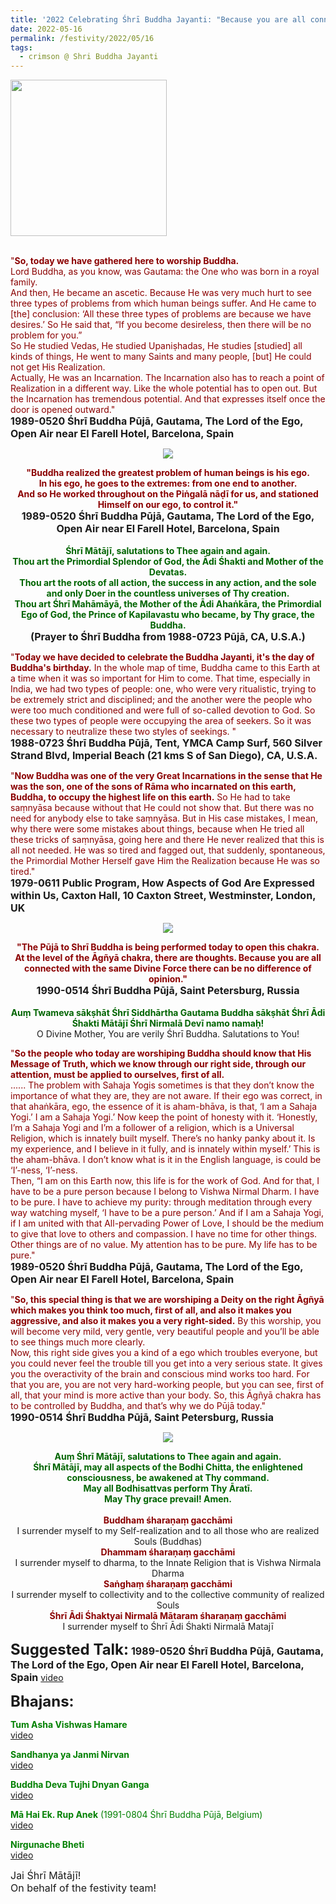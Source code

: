 ```yaml
---
title: '2022 Celebrating Śhrī Buddha Jayanti: "Because you are all connected with the same Divine Force there can be no difference of opinion" '
date: 2022-05-16
permalink: /festivity/2022/05/16
tags:
  - crimson @ Shri Buddha Jayanti
---
```


<div style="text-align: left"><img src="/images/image1.png" width="250" /></div><br>

<p>
<font color="DarkRed">"<b>So, today we have gathered here to worship Buddha.</b><br>
Lord Buddha, as you know, was Gautama: the One who was born in a royal family.<br>
And then, He became an ascetic. Because He was very much hurt to see three types of problems from which human beings suffer. And He came to [the] conclusion: ‘All these three types of problems are because we have desires.’ So He said that, “If you become desireless, then there will be no problem for you.”<br>
So He studied Vedas, He studied Upaniṣhadas, He studies [studied] all kinds of things, He went to many Saints and many people, [but] He could not get His Realization.<br>
Actually, He was an Incarnation.
The Incarnation also has to reach a point of Realization in a different way. Like the whole potential has to open out. But the Incarnation has tremendous potential. And that expresses itself once the door is opened outward."</font><br>
<font size="+0"><b>1989-0520 Śhrī Buddha Pūjā, Gautama, The Lord of the Ego, Open Air near El Farell Hotel, Barcelona, Spain</b></font>
</p>

<div style="text-align: center"><img src="/images/image976.png" /></div>

<p style="text-align:center;">
<font color="DarkRed"><b>"Buddha realized the greatest problem of human beings is his ego.<br>
In his ego, he goes to the extremes: from one end to another.<br>
And so He worked throughout on the Piṅgalā nāḍī for us, and stationed Himself on our ego, to control it."</b></font><br>
<font size="+0"><b>1989-0520 Śhrī Buddha Pūjā, Gautama, The Lord of the Ego, Open Air near El Farell Hotel, Barcelona, Spain</b></font><br>
<br>
<font color="DarkGreen"><b>Śhrī Mātājī, salutations to Thee again and again.<br>
Thou art the Primordial Splendor of God, the Ādi Śhakti and Mother of the Devatas.<br>
Thou art the roots of all action, the success in any action, and the sole and only Doer in the countless universes of Thy creation.<br>
Thou art Śhrī Mahāmāyā, the Mother of the Ādi Ahaṅkāra, the Primordial Ego of God, the Prince of Kapilavastu who became, by Thy grace, the Buddha.</b></font><br>
<font size="+0"><b>(Prayer to Śhrī Buddha from 1988-0723 Pūjā, CA, U.S.A.)</b></font>
</p>

<p>
<font color="DarkRed">"<b>Today we have decided to celebrate the Buddha Jayanti, it's the day of Buddha's birthday.</b> In the whole map of time, Buddha came to this Earth at a time when it was so important for Him to come. That time, especially in India, we had two types of people: one, who were very ritualistic, trying to be extremely strict and disciplined; and the another were the people who were too much conditioned and were full of so-called devotion to God. So these two types of people were occupying the area of seekers. So it was necessary to neutralize these two styles of seekings. "</font><br>
<font size="+0"><b>1988-0723 Śhrī Buddha Pūjā, Tent, YMCA Camp Surf, 560 Silver Strand Blvd, Imperial Beach (21 kms S of San Diego), CA, U.S.A.</b></font>
</p>

<p>
<font color="DarkRed">"<b>Now Buddha was one of the very Great Incarnations in the sense that He was the son, one of the sons of Rāma who incarnated on this earth, Buddha, to occupy the highest life on this earth.</b> So He had to take saṃnyāsa because without that He could not show that. But there was no need for anybody else to take saṃnyāsa. But in His case mistakes, I mean, why there were some mistakes about things, because when He tried all these tricks of saṃnyāsa, going here and there He never realized that this is all not needed. He was so tired and fagged out, that suddenly, spontaneous, the Primordial Mother Herself gave Him the Realization because He was so tired."</font><br>
<font size="+0"><b>1979-0611 Public Program, How Aspects of God Are Expressed within Us, Caxton Hall, 10 Caxton Street, Westminster, London, UK</b></font>
</p>

<div style="text-align: center"><img src="/images/image977.png" /></div>

<p style="text-align:center;">
<font color="DarkRed"><b>"The Pūjā to Shrī Buddha is being performed today to open this chakra.<br>
At the level of the Āgñyā chakra, there are thoughts. Because you are all connected with the same Divine Force there can be no difference of opinion."</b></font><br>
<font size="+0"><b>1990-0514 Śhrī Buddha Pūjā, Saint Petersburg, Russia</b></font><br>
<br>
<font color="DarkGreen"><b>Auṃ Twameva sākṣhāt Śhrī Siddhārtha Gautama Buddha sākṣhāt Śhrī Ādi Śhakti Mātājī Śhrī Nirmalā Devī namo namaḥ!</b></font><br>
O Divine Mother, You are verily Śhrī Buddha. Salutations to You!
</p>

<p>
<font color="DarkRed">"<b>So the people who today are worshiping Buddha should know that His Message of Truth, which we know through our right side, through our attention, must be applied to ourselves, first of all.</b><br>
...... The problem with Sahaja Yogis sometimes is that they don’t know the importance of what they are, they are not aware. If their ego was correct, in that ahaṅkāra, ego, the essence of it is aham-bhāva, is that, ‘I am a Sahaja Yogi.’ I am a Sahaja Yogi.’ Now keep the point of honesty with it. ‘Honestly, I’m a Sahaja Yogi and I’m a follower of a religion, which is a Universal Religion, which is innately built myself. There’s no hanky panky about it. Is my experience, and I believe in it fully, and is innately within myself.’ This is the aham-bhāva. I don’t know what is it in the English language, is could be ‘I’-ness, ‘I’-ness.<br>
Then, “I am on this Earth now, this life is for the work of God. And for that, I have to be a pure person because I belong to Vishwa Nirmal Dharm. I have to be pure. I have to achieve my purity: through meditation through every way watching myself, ‘I have to be a pure person.’ And if I am a Sahaja Yogi, if I am united with that All-pervading Power of Love, I should be the medium to give that love to others and compassion. I have no time for other things. Other things are of no value. My attention has to be pure. My life has to be pure."</font><br>
<font size="+0"><b>1989-0520 Śhrī Buddha Pūjā, Gautama, The Lord of the Ego, Open Air near El Farell Hotel, Barcelona, Spain</b></font>
</p>

<p>
<font color="DarkRed">"<b>So, this special thing is that we are worshiping a Deity on the right Āgñyā which makes you think too much, first of all, and also it makes you aggressive, and also it makes you a very right-sided.</b> By this worship, you will become very mild, very gentle, very beautiful people and you’ll be able to see things much more clearly.<br>
Now, this right side gives you a kind of a ego which troubles everyone, but you could never feel the trouble till you get into a very serious state. It gives you the overactivity of the brain and conscious mind works too hard. For that you are, you are not very hard-working people, but you can see, first of all, that your mind is more active than your body. So, this Āgñyā chakra has to be controlled by Buddha, and that’s why we do Pūjā today."</font><br>
<font size="+0"><b>1990-0514 Śhrī Buddha Pūjā, Saint Petersburg, Russia</b></font>
</p>

<div style="text-align: center"><img src="/images/image978.png" /></div>

<p style="text-align:center;">
<font color="DarkGreen"><b>Auṃ Śhrī Mātājī, salutations to Thee again and again.<br>
Śhrī Mātājī, may all aspects of the Bodhi Chitta, the enlightened consciousness, be awakened at Thy command.<br>
May all Bodhisattvas perform Thy Āratī.<br>
May Thy grace prevail! Amen.</b></font><br>
<br>
<font color="DarkRed"><b>Buddham śharaṇaṃ gacchāmi</b></font><br>
I surrender myself to my Self-realization and to all those who are realized Souls (Buddhas)<br>
<font color="DarkRed"><b>Dhammam śharaṇaṃ gacchāmi</b></font><br>
I surrender myself to dharma, to the Innate Religion that is Vishwa Nirmala Dharma <br>
<font color="DarkRed"><b>Saṅghaṃ śharaṇaṃ gacchāmi</b></font><br>
I surrender myself to collectivity and to the collective community of realized Souls<br>
<font color="DarkRed"><b>Śhrī Ādi Śhaktyai Nirmalā Mātaram śharaṇaṃ gacchāmi</b></font><br>
I surrender myself to Śhrī Ādi Śhakti Nirmalā Matajī<br>
</p>

<font size="+2"><b>Suggested Talk:</b></font> 
<font size="+0"><b>1989-0520 Śhrī Buddha Pūjā, Gautama, The Lord of the Ego, Open Air near El Farell Hotel, Barcelona, Spain</b></font>
<a href="https://youtu.be/vM-qYgVY5Hg"> video</a>

<font size="+2"><b>Bhajans:</b></font>

<font color="green"><b>Tum Asha Vishwas Hamare</b></font><br>
<a href="https://seven-teams.github.io/Videos_Links.html">video</a>

<font color="green"><b>Sandhanya ya Janmi Nirvan</b></font><br>
<a href="https://seven-teams.github.io/Videos_Links.html">video</a>

<font color="green"><b>Buddha Deva Tujhi Dnyan Ganga</b></font><br>
<a href="https://seven-teams.github.io/Videos_Links.html">video</a>

<font color="green"><b>Mā Hai Ek. Rup Anek</b> (1991-0804 Śhrī Buddha Pūjā, Belgium)</font><br>
<a href="https://soundcloud.com/sahaja-yoga-music/maa-hai-ek-rup-anek-1991-0804">video</a> 

<font color="green"><b>Nirgunache Bheti</b></font><br>
<a href="https://seven-teams.github.io/Videos_Links.html">video</a>


<font size="+0">Jai Śhrī Mātājī!<br>
On behalf of the festivity team!</font>
